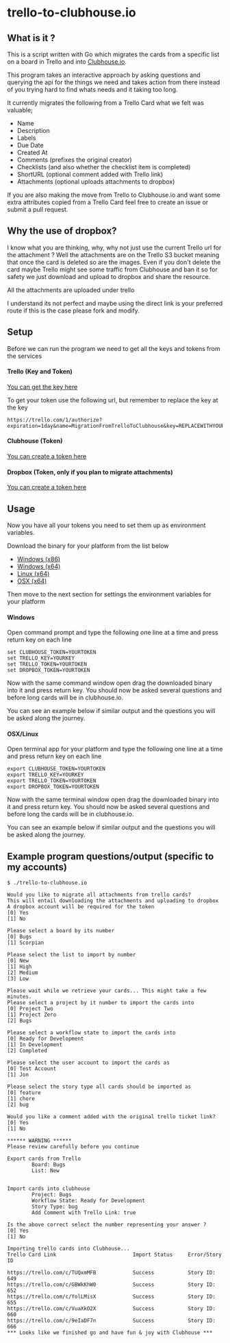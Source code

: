 # trello-to-clubhouse.io

## What is it ?
This is a script written with Go which migrates the cards from a specific list on a board in Trello and into 
[Clubhouse.io](https://clubhouse.io).

This program takes an interactive approach by asking questions and querying the api for the things we need 
and takes action from there instead of you trying hard to find whats needs and it taking too long.

It currently migrates the following from a Trello Card what we felt was valuable;

- Name
- Description
- Labels
- Due Date
- Created At
- Comments (prefixes the original creator)
- Checklists (and also whether the checklist item is completed)
- ShortURL (optional comment added with Trello link)
- Attachments (optional uploads attachments to dropbox)

If you are also making the move from Trello to Clubhouse.io and want some extra attributes copied from a Trello Card
feel free to create an issue or submit a pull request.

## Why the use of dropbox?

I know what you are thinking, why, why not just use the current Trello url for the attachment ? Well the attachments are on the Trello S3 bucket meaning that once the card is deleted so are the images. Even if you don't delete the card maybe
Trello might see some traffic from Clubhouse and ban it so for safety we just download and upload to dropbox and share the resource.

All the attachments are uploaded under trello

I understand its not perfect and maybe using the direct link is your preferred route if this is the case please fork and modify.

## Setup

Before we can run the program we need to get all the keys and tokens from the services

#### Trello (Key and Token)
[You can get the key here](https://trello.com/app-key)

To get your token use the following url, but remember to replace the key at the key

```
https://trello.com/1/authorize?expiration=1day&name=MigrationFromTrelloToClubhouse&key=REPLACEWITHYOURKEY
```

#### Clubhouse (Token)

[You can create a token here](https://app.clubhouse.io/tester1234/settings/account/api-tokens)

#### Dropbox (Token, only if you plan to migrate attachments)
[You can create a token here](https://www.dropbox.com/developers/apps/create)


## Usage

Now you have all your tokens you need to set them up as environment variables.

Download the binary for your platform from the list below

- [Windows (x86)](https://github.com/jnormington/trello-to-clubhouse.io/releases/download/v0.1.0/trello_to_clubhouse_windows_x86.exe)
- [Windows (x64)](https://github.com/jnormington/trello-to-clubhouse.io/releases/download/v0.1.0/trello_to_clubhouse_windows_x64.exe)
- [Linux (x64)](https://github.com/jnormington/trello-to-clubhouse.io/releases/download/v0.1.0/trello_to_clubhouse_linux_x64)
- [OSX (x64)](https://github.com/jnormington/trello-to-clubhouse.io/releases/download/v0.1.0/trello_to_clubhouse_osx_x64)


Then move to the next section for settings the environment variables for your platform

#### Windows

Open command prompt and type the following one line at a time and press return key on each line

```
set CLUBHOUSE_TOKEN=YOURTOKEN
set TRELLO_KEY=YOURKEY
set TRELLO_TOKEN=YOURTOKEN
set DROPBOX_TOKEN=YOURTOKEN
```

Now with the same command window open drag the downloaded binary into it and press return key. You
should now be asked several questions and before long cards will be in clubhouse.io. 

You can see an example below if similar output and the questions you will be asked along the journey.

#### OSX/Linux

Open terminal app for your platform and type the following one line at a time and press return key on each line

```
export CLUBHOUSE_TOKEN=YOURTOKEN
export TRELLO_KEY=YOURKEY
export TRELLO_TOKEN=YOURTOKEN
export DROPBOX_TOKEN=YOURTOKEN
```

Now with the same terminal window open drag the downloaded binary into it and press return key. You
should now be asked several questions and before long the cards will be in clubhouse.io. 

You can see an example below if similar output and the questions you will be asked along the journey.



## Example program questions/output (specific to my accounts)

```
$ ./trello-to-clubhouse.io

Would you like to migrate all attachments from trello cards?
This will entail downloading the attachments and uploading to dropbox
A dropbox account will be required for the token
[0] Yes
[1] No

Please select a board by its number
[0] Bugs
[1] Scorpian

Please select the list to import by number
[0] New
[1] High
[2] Medium
[3] Low

Please wait while we retrieve your cards... This might take a few minutes.
Please select a project by it number to import the cards into
[0] Project Two
[1] Project Zero
[2] Bugs

Please select a workflow state to import the cards into
[0] Ready for Development
[1] In Development
[2] Completed

Please select the user account to import the cards as
[0] Test Account
[1] Jon

Please select the story type all cards should be imported as
[0] feature
[1] chore
[2] bug

Would you like a comment added with the original trello ticket link?
[0] Yes
[1] No

****** WARNING ******
Please review carefully before you continue

Export cards from Trello
        Board: Bugs
        List: New


Import cards into clubhouse
        Project: Bugs
        Workflow State: Ready for Development
        Story Type: bug
        Add Comment with Trello Link: true

Is the above correct select the number representing your answer ?
[0] Yes
[1] No

Importing trello cards into Clubhouse...
Trello Card Link                         Import Status     Error/Story ID

https://trello.com/c/TUQxmMFB            Success           Story ID: 649
https://trello.com/c/GBWkKhW0            Success           Story ID: 652
https://trello.com/c/YolLMisX            Success           Story ID: 655
https://trello.com/c/VuaXkO2X            Success           Story ID: 660
https://trello.com/c/9eIaDF7n            Success           Story ID: 666
*** Looks like we finished go and have fun & joy with Clubhouse ***
```

